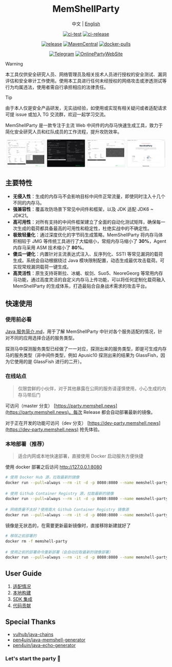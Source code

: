 <h1 align="center">MemShellParty</h1>

<p align="center">中文 | <a href="./docs/README.en.md">English</a><br></p>
<div align="center">

[![ci-test](https://img.shields.io/github/actions/workflow/status/reajason/memshellparty/test.yaml?label=Test%20CI&branch=master&style=flat-square)](https://github.com/ReaJason/MemShellParty/actions/workflows/test.yaml)
[![ci-release](https://img.shields.io/github/actions/workflow/status/reajason/memshellparty/release.yaml?label=Release%20CD&style=flat-square)](https://github.com/ReaJason/MemShellParty/actions/workflows/release.yaml)
</div>


<div align="center">

[![release](https://img.shields.io/github/v/release/reajason/memshellparty?label=Release&style=flat-square)](https://github.com/ReaJason/MemShellParty/releases)
[![MavenCentral](https://img.shields.io/maven-central/v/io.github.reajason/generator?label=MavenCentral&style=flat-square)](https://central.sonatype.com/artifact/io.github.reajason/generator)
[![docker-pulls](https://img.shields.io/docker/pulls/reajason/memshell-party?label=DockerHub%20Pulls&style=flat-square)](https://hub.docker.com/r/reajason/memshell-party)
</div>
<div align="center">

[![Telegram](https://img.shields.io/badge/Chat-Telegram-%2326A5E4?style=flat-square&logo=telegram&logoColor=%2326A5E4)](https://t.me/memshell)
[![OnlinePartyWebSite](https://img.shields.io/badge/WebSite-OnlineParty-%23646CFF?style=flat-square&logo=vite&logoColor=%23646CFF)](https://party.memshell.news)
</div>

> [!WARNING]
> 本工具仅供安全研究人员、网络管理员及相关技术人员进行授权的安全测试、漏洞评估和安全审计工作使用。使用本工具进行任何未经授权的网络攻击或渗透测试等行为均属违法，使用者需自行承担相应的法律责任。

> [!TIP]
> 由于本人仅是安全产品研发，无实战经验，如使用或实现有相关疑问或者适配请求可提 issue 或加入 TG
> 交流群，欢迎一起学习交流。

MemShellParty 是一款专注于主流 Web 中间件的内存马快速生成工具，致力于简化安全研究人员和红队成员的工作流程，提升攻防效率。

<p align="center">
  <img src="asserts/normal_memshell.png" alt="normal_memshell" width="24%">
  <img src="asserts/agent_memshell.png" alt="agent_memshell" width="24%">
  <img src="asserts/dnslog_probe.png" alt="dnslog_probe" width="24%">
  <img src="asserts/about_page.png" alt="about_page" width="24%">
</p>

## 主要特性

- **无侵入性**：生成的内存马不会影响目标中间件正常流量，即使同时注入十几个不同的内存马。
- **强兼容性**：覆盖攻防场景下常见中间件和框架，以及 JDK 适配 JDK6 ~ JDK21。
- **高可用性**：对所有支持的中间件框架建立了全面的自动化测试矩阵，确保每一次生成的载荷都具备最高的可用性和稳定性，杜绝实战中的不确定性。
- **极致轻量化**：通过深度优化的字节码生成策略，MemShellParty 将内存马体积相较于 JMG 等传统工具进行了大幅缩小，常规内存马缩小了
  **30%**，Agent 内存马采用 ASM 技术缩小了 **80%**。
- **傻瓜一键化**：内置针对主流表达式注入、反序列化、SSTI 等常见漏洞的载荷生成。系统会自动根据绕过 Java
  模块限制配置，动态生成最优攻击载荷。可实现常规漏洞载荷一键生成。
- **高灵活性**：原生支持哥斯拉、冰蝎、蚁剑、Suo5、NeoreGeorg 等常用内存马功能，通过高度灵活的自定义内存马上传功能，可以将任何定制化载荷融入
  MemShellParty 的生成体系，打造最贴合自身战术需求的攻击平台。

## 快速使用

### 使用前必看

[Java 服务简介.md](./docs/ServerIntro.md)，用于了解 MemShellParty
中针对各个服务适配的情况，针对不同的应用选择合适的服务类型。

探测马中探测服务类型已经做了一一对应，探测出来的服务类型，即是可生成内存马的服务类型（非中间件类型，例如 Apusic10 探测出来的结果为
GlassFish，因为它使用的是 GlassFish 进行的二开）。

### 在线站点

> 仅限尝鲜的小伙伴，对于其他暴露在公网的服务请谨慎使用，小心生成的内存马带后门

可访问（master 分支） [https://party.memshell.news](https://party.memshell.news)。每次 Release 都会自动部署最新的镜像。

对于正在开发的功能可访问（dev 分支）  [https://dev-party.memshell.news](https://dev-party.memshell.news) 抢先体验。

### 本地部署（推荐）

> 适合内网或本地快速部署，直接使用 Docker 启动服务方便快捷

使用 docker 部署之后访问 http://127.0.0.1:8080

```bash
# 使用 Docker Hub 源，拉取最新的镜像
docker run --pull=always --rm -it -d -p 8080:8080 --name memshell-party reajason/memshell-party:latest

# 使用 Github Container Registry 源，拉取最新的镜像
docker run --pull=always --rm -it -d -p 8080:8080 --name memshell-party ghcr.io/reajason/memshell-party:latest

# 网络质量不太好？使用南大 Github Container Registry 镜像源
docker run --pull=always --rm -it -d -p 8080:8080 --name memshell-party ghcr.nju.edu.cn/reajason/memshell-party:latest
```

镜像是无状态的，在需要更新最新镜像时，直接移除新建就好了

```bash
# 移除之前部署的
docker rm -f memshell-party

# 使用之前的部署命令重新部署（会自动拉取最新的镜像部署）
docker run --pull=always --rm -it -d -p 8080:8080 --name memshell-party reajason/memshell-party:latest
```

## User Guide

1. [适配情况](./docs/Compatibility.md)
2. [本地构建](./docs/BuildOnLocal.md)
3. [SDK 集成](./examples/memshell-party-maven-example)
4. [代码贡献](./CONTRIBUTING.md)

## Special Thanks

- [vulhub/java-chains](https://github.com/vulhub/java-chains)
- [pen4uin/java-memshell-generator](https://github.com/pen4uin/java-memshell-generator)
- [pen4uin/java-echo-generator](https://github.com/pen4uin/java-echo-generator)

### Let's start the party 🎉
